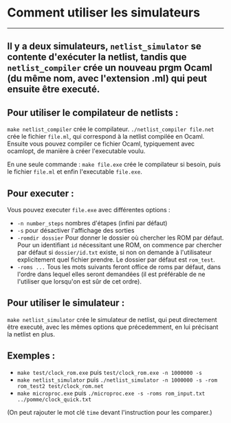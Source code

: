 # Comment utiliser les simulateurs
---
Il y a deux simulateurs, `netlist_simulator` se contente d'exécuter la
netlist, tandis que `netlist_compiler` crée un nouveau prgm Ocaml (du
même nom, avec l'extension .ml) qui peut ensuite être executé.
---
## Pour utiliser le compilateur de netlists :
`make netlist_compiler` crée le compilateur. `./netlist_compiler file.net` crée le fichier `file.ml`, qui correspond à la netlist compilée en Ocaml. Ensuite vous pouvez compiler ce fichier Ocaml, typiquement avec ocamlopt, de manière à créer l'executable voulu.

En une seule commande : `make file.exe` crée le compilateur si besoin, puis le fichier `file.ml` et enfin l'executable `file.exe`.

## Pour executer :
Vous pouvez executer `file.exe` avec différentes options :
- `-n number_steps` nombres d'étapes (infini par défaut)
- `-s` pour désactiver l'affichage des sorties
- `-romdir dossier` Pour donner le dossier où chercher les ROM par défaut. Pour un identifiant `id` nécessitant une ROM, on commence par chercher par défaut si `dossier/id.txt` existe, si non on demande à l'utilisateur explicitement quel fichier prendre. Le dossier par défaut est `rom_test`.
- `-roms ...` Tous les mots suivants feront office de roms par défaut, dans l'ordre dans lequel elles seront demandées (il est préférable de ne l'utiliser que lorsqu'on est sûr de cet ordre).

## Pour utiliser le simulateur :
`make netlist_simulator` crée le simulateur de netlist, qui peut directement être executé, avec les mêmes options que précedemment, en lui précisant la netlist en plus. 
## Exemples :
- `make test/clock_rom.exe` puis `test/clock_rom.exe -n 1000000 -s`
- `make netlist_simulator` puis `./netlist_simulator -n 1000000 -s -rom rom_test2 test/clock_rom.net`
- `make microproc.exe` puis `./microproc.exe -s -roms rom_input.txt ../pomme/clock_quick.txt`

(On peut rajouter le mot clé `time` devant l'instruction pour les comparer.)

